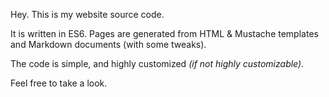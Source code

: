 Hey. This is my website source code.

It is written in ES6. Pages are generated from HTML & Mustache templates and Markdown documents (with some tweaks).

The code is simple, and highly customized _(if not highly customizable)_.

Feel free to take a look.

